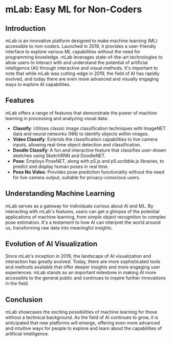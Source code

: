 # mLab: Easy ML for Non-Coders

## Introduction
mLab is an innovative platform designed to make machine learning (ML) accessible to non-coders. Launched in 2019, it provides a user-friendly interface to explore various ML capabilities without the need for programming knowledge. mLab leverages state-of-the-art technologies to allow users to interact with and understand the potential of artificial intelligence (AI) through interactive and visual methods. It's important to note that while mLab was cutting-edge in 2019, the field of AI has rapidly evolved, and today there are even more advanced and visually engaging ways to explore AI capabilities.

## Features
mLab offers a range of features that demonstrate the power of machine learning in processing and analyzing visual data:

- **Classify**: Utilizes classic image classification techniques with ImageNET data and neural networks (NN) to identify objects within images.
- **Video Classify**: Extends the classification capabilities to live camera inputs, allowing real-time object detection and classification.
- **Doodle Classify**: A fun and interactive feature that classifies user-drawn sketches using SketchRNN and DoodleNET.
- **Pose**: Employs PoseNET, along with p5.js and p5.scribble.js libraries, to predict and display human poses in real time.
- **Pose No Video**: Provides pose prediction functionality without the need for live camera output, suitable for privacy-conscious users.

## Understanding Machine Learning
mLab serves as a gateway for individuals curious about AI and ML. By interacting with mLab's features, users can get a glimpse of the potential applications of machine learning, from simple object recognition to complex pose estimation. It's a testament to how AI can interpret the world around us, transforming raw data into meaningful insights.

## Evolution of AI Visualization
Since mLab's inception in 2019, the landscape of AI visualization and interaction has greatly evolved. Today, there are more sophisticated tools and methods available that offer deeper insights and more engaging user experiences. mLab stands as an important milestone in making AI more accessible to the general public and continues to inspire further innovations in the field.

## Conclusion
mLab showcases the exciting possibilities of machine learning for those without a technical background. As the field of AI continues to grow, it is anticipated that new platforms will emerge, offering even more advanced and intuitive ways for people to explore and learn about the capabilities of artificial intelligence.
